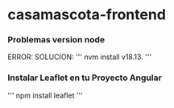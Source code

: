 # casamascota-frontend

### Problemas version node
ERROR:
SOLUCION:
'''
nvm install v18.13.
'''

### Instalar Leaflet en tu Proyecto Angular
'''
npm install leaflet
'''